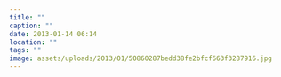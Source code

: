 ```yaml
---
title: ""
caption: ""
date: 2013-01-14 06:14
location: ""
tags: ""
image: assets/uploads/2013/01/50860287bedd38fe2bfcf663f3287916.jpg
---
```


